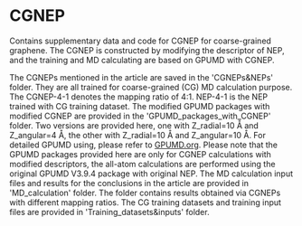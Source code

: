 # CGNEP
Contains supplementary data and code for CGNEP for coarse-grained graphene. The CGNEP is constructed by modifying the descriptor of NEP, and the training and MD calculating are based on GPUMD with CGNEP.

The CGNEPs mentioned in the article are saved in the 'CGNEPs&NEPs' folder. They are all trained for coarse-grained (CG) MD calculation purpose. The CGNEP-4-1 denotes the mapping ratio of 4:1. NEP-4-1 is the NEP trained with CG training dataset.
The modified GPUMD packages with modified CGNEP are provided in the 'GPUMD_packages_with_CGNEP' folder. Two versions are provided here, one with Z_radial=10 Å and Z_angular=4 Å, the other with Z_radial=10 Å and Z_angular=10 Å. For detailed GPUMD using, please refer to [GPUMD.org](https://gpumd.org/). Please note that the GPUMD packages provided here are only for CGNEP calculations with modified descriptors, the all-atom calculations are performed using the original GPUMD V3.9.4 package with original NEP.
The MD calculation input files and results for the conclusions in the article are provided in 'MD_calculation' folder. The folder contains results obtained via CGNEPs with different mapping ratios.
The CG training datasets and training input files are provided in 'Training_datasets&inputs' folder.
